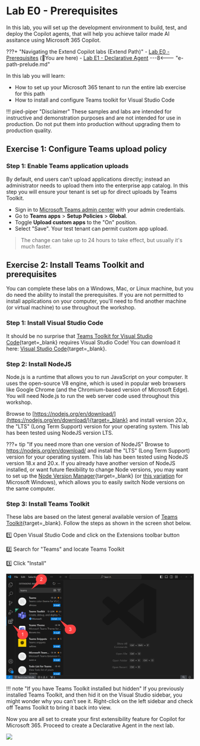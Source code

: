 
# Lab E0 - Prerequisites

In this lab, you will set up the development environment to build, test, and deploy the Copilot agents, that will help you achieve tailor made AI assitance using Microsoft 365 Copilot. 

???+ "Navigating the Extend Copilot labs (Extend Path)"
    - [Lab E0 - Prerequisites](./00-prerequisites.md) (📍You are here)
    - [Lab E1 - Declarative Agent](./01-declarative-copilot.md)
---8<--- "e-path-prelude.md"

In this lab you will learn:

- How to set up your Microsoft 365 tenant to run the entire lab exercise for this path
- How to install and configure Teams toolkit for Visual Studio Code

!!! pied-piper "Disclaimer"
    These samples and labs are intended for instructive and demonstration purposes and are not intended for use in production. Do not put them into production without upgrading them to production quality.


## Exercise 1: Configure Teams upload policy

### Step 1: Enable Teams application uploads

By default, end users can't upload applications directly; instead an administrator needs to upload them into the enterprise app catalog. In this step you will ensure your tenant is set up for direct uploads by Teams Toolkit.

- Sign in to [Microsoft Teams admin center](https://admin.teams.microsoft.com/dashboard) with your admin credentials.
- Go to **Teams apps** > **Setup Policies** > **Global**.
- Toggle **Upload custom apps** to the "On" position.
- Select "Save". Your test tenant can permit custom app upload.


> The change can take up to 24 hours to take effect, but usually it's much faster.

<cc-lab-end-step lab="e0" exercise="1" step="1" />

## Exercise 2: Install Teams Toolkit and prerequisites
You can complete these labs on a Windows, Mac, or Linux machine, but you do need the ability to install the prerequisites. If you are not permitted to install applications on your computer, you'll need to find another machine (or virtual machine) to use throughout the workshop.

### Step 1: Install Visual Studio Code

It should be no surprise that [Teams Toolkit for Visual Studio Code](){target=_blank} requires Visual Studio Code! You can download it here: [Visual Studio Code](https://code.visualstudio.com/download){target=_blank}.

<cc-lab-end-step lab="e0" exercise="2" step="1" />

### Step 2: Install NodeJS

Node.js is a runtime that allows you to run JavaScript on your computer. It uses the open-source V8 engine, which is used in popular web browsers like Google Chrome (and the Chromium-based version of Microsoft Edge). You will need Node.js to run the web server code used throughout this workshop.

Browse to [https://nodejs.org/en/download/](https://nodejs.org/en/download/){target=_blank} and install version 20.x, the "LTS" (Long Term Support) version for your operating system. This lab has been tested using NodeJS version LTS.

???+ tip "If you need more than one version of NodeJS"
    Browse to https://nodejs.org/en/download/ and install the "LTS" (Long Term Support) version for your operating system. This lab has been tested using NodeJS version 18.x and 20.x. If you already have another version of NodeJS installed, or want future flexibility to change Node versions, you may want to set up the [Node Version Manager](https://github.com/nvm-sh/nvm){target=_blank} (or [this variation](https://github.com/coreybutler/nvm-windows) for Microsoft Windows), which allows you to easily switch Node versions on the same computer.

<cc-lab-end-step lab="e0" exercise="2" step="2" />

### Step 3: Install Teams Toolkit

These labs are based on the latest general available version of [Teams Toolkit](https://marketplace.visualstudio.com/items?itemName=TeamsDevApp.ms-teams-vscode-extension){target=_blank}.
Follow the steps as shown in the screen shot below.

1️⃣ Open Visual Studio Code and click on the Extensions toolbar button

2️⃣ Search for "Teams" and locate Teams Toolkit

3️⃣ Click "Install"

![Open the App setup policies](../../assets/images/extend-m365-copilot-00/install-ttk.png)

!!! note "If you have Teams Toolkit installed but hidden"
    If you previously installed Teams Toolkit, and then hid it on the Visual Studio sidebar, you might wonder why you can't see it. Right-click on the left sidebar and check off Teams Toolkit to bring it back into view.

<cc-lab-end-step lab="e0" exercise="2" step="3" />
    
Now you are all set to create your first extensibility feature for Copilot for Microsoft 365. Proceed to create a Declarative Agent in the next lab. 

<img src="https://pnptelemetry.azurewebsites.net/copilot-camp/extend-m365-copilot/00-prerequisites" />